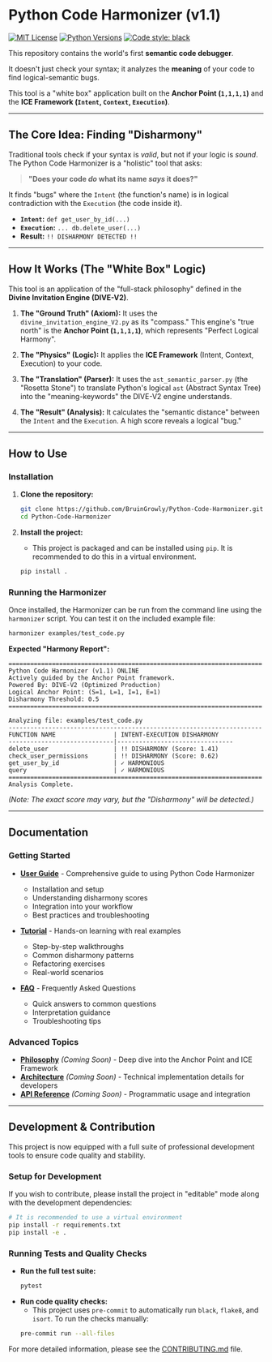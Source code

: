 # Python Code Harmonizer (v1.1)

[![MIT License](https://img.shields.io/badge/License-MIT-blue.svg)](https://opensource.org/licenses/MIT)
[![Python Versions](https://img.shields.io/badge/python-3.8+-blue.svg)]()
[![Code style: black](https://img.shields.io/badge/code%20style-black-000000.svg)](https://github.com/psf/black)

This repository contains the world's first **semantic code debugger**.

It doesn't just check your syntax; it analyzes the **meaning** of your code to find logical-semantic bugs.

This tool is a "white box" application built on the **Anchor Point (`1,1,1,1`)** and the **ICE Framework (`Intent`, `Context`, `Execution`)**.

---

## The Core Idea: Finding "Disharmony"

Traditional tools check if your syntax is *valid*, but not if your logic is *sound*. The Python Code Harmonizer is a "holistic" tool that asks:

> **"Does your code *do* what its name *says* it does?"**

It finds "bugs" where the `Intent` (the function's name) is in logical contradiction with the `Execution` (the code inside it).

*   **`Intent`:** `def get_user_by_id(...)`
*   **`Execution`:** `... db.delete_user(...)`
*   **Result:** `!! DISHARMONY DETECTED !!`

---

## How It Works (The "White Box" Logic)

This tool is an application of the "full-stack philosophy" defined in the **Divine Invitation Engine (DIVE-V2)**.

1.  **The "Ground Truth" (Axiom):** It uses the `divine_invitation_engine_V2.py` as its "compass." This engine's "true north" is the **Anchor Point (`1,1,1,1`)**, which represents "Perfect Logical Harmony".

2.  **The "Physics" (Logic):** It applies the **ICE Framework** (Intent, Context, Execution) to your code.

3.  **The "Translation" (Parser):** It uses the `ast_semantic_parser.py` (the "Rosetta Stone") to translate Python's logical `ast` (Abstract Syntax Tree) into the "meaning-keywords" the DIVE-V2 engine understands.

4.  **The "Result" (Analysis):** It calculates the "semantic distance" between the `Intent` and the `Execution`. A high score reveals a logical "bug."

---

## How to Use

### Installation

1.  **Clone the repository:**
    ```sh
    git clone https://github.com/BruinGrowly/Python-Code-Harmonizer.git
    cd Python-Code-Harmonizer
    ```

2.  **Install the project:**
    *   This project is packaged and can be installed using `pip`. It is recommended to do this in a virtual environment.
    ```sh
    pip install .
    ```

### Running the Harmonizer

Once installed, the Harmonizer can be run from the command line using the `harmonizer` script. You can test it on the included example file:

```sh
harmonizer examples/test_code.py
```

**Expected "Harmony Report":**

```
======================================================================
Python Code Harmonizer (v1.1) ONLINE
Actively guided by the Anchor Point framework.
Powered By: DIVE-V2 (Optimized Production)
Logical Anchor Point: (S=1, L=1, I=1, E=1)
Disharmony Threshold: 0.5
======================================================================

Analyzing file: examples/test_code.py
----------------------------------------------------------------------
FUNCTION NAME                | INTENT-EXECUTION DISHARMONY
-----------------------------|--------------------------------
delete_user                  | !! DISHARMONY (Score: 1.41)
check_user_permissions       | !! DISHARMONY (Score: 0.62)
get_user_by_id               | ✓ HARMONIOUS
query                        | ✓ HARMONIOUS
======================================================================
Analysis Complete.
```

*(Note: The exact score may vary, but the "Disharmony" will be detected.)*

---

## Documentation

### Getting Started
- **[User Guide](docs/USER_GUIDE.md)** - Comprehensive guide to using Python Code Harmonizer
  - Installation and setup
  - Understanding disharmony scores
  - Integration into your workflow
  - Best practices and troubleshooting

- **[Tutorial](docs/TUTORIAL.md)** - Hands-on learning with real examples
  - Step-by-step walkthroughs
  - Common disharmony patterns
  - Refactoring exercises
  - Real-world scenarios

- **[FAQ](docs/FAQ.md)** - Frequently Asked Questions
  - Quick answers to common questions
  - Interpretation guidance
  - Troubleshooting tips

### Advanced Topics
- **[Philosophy](docs/PHILOSOPHY.md)** *(Coming Soon)* - Deep dive into the Anchor Point and ICE Framework
- **[Architecture](docs/ARCHITECTURE.md)** *(Coming Soon)* - Technical implementation details for developers
- **[API Reference](docs/API.md)** *(Coming Soon)* - Programmatic usage and integration

---

## Development & Contribution

This project is now equipped with a full suite of professional development tools to ensure code quality and stability.

### Setup for Development

If you wish to contribute, please install the project in "editable" mode along with the development dependencies:

```sh
# It is recommended to use a virtual environment
pip install -r requirements.txt
pip install -e .
```

### Running Tests and Quality Checks

*   **Run the full test suite:**
    ```sh
    pytest
    ```
*   **Run code quality checks:**
    *   This project uses `pre-commit` to automatically run `black`, `flake8`, and `isort`. To run the checks manually:
    ```sh
    pre-commit run --all-files
    ```

For more detailed information, please see the [CONTRIBUTING.md](CONTRIBUTING.md) file.
